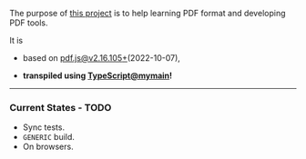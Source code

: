 The purpose of [this project](https://nmtigor.github.io/pdf.ts/) is to help learning PDF format and developing PDF tools.

It is

* based on [pdf.js@v2.16.105+](https://github.com/mozilla/pdf.js/tree/master)(2022-10-07),

* **transpiled using [TypeScript@mymain](https://github.com/nmtigor/TypeScript/tree/mymain/PRs)!**

---

### Current States - TODO

* Sync tests.
* `GENERIC` build.
* On browsers.
